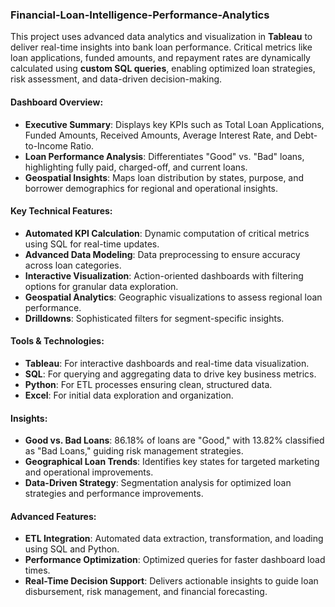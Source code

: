 ### Financial-Loan-Intelligence-Performance-Analytics

This project uses advanced data analytics and visualization in **Tableau** to deliver real-time insights into bank loan performance. Critical metrics like loan applications, funded amounts, and repayment rates are dynamically calculated using **custom SQL queries**, enabling optimized loan strategies, risk assessment, and data-driven decision-making.

#### Dashboard Overview:
- **Executive Summary**: Displays key KPIs such as Total Loan Applications, Funded Amounts, Received Amounts, Average Interest Rate, and Debt-to-Income Ratio.
- **Loan Performance Analysis**: Differentiates "Good" vs. "Bad" loans, highlighting fully paid, charged-off, and current loans.
- **Geospatial Insights**: Maps loan distribution by states, purpose, and borrower demographics for regional and operational insights.

#### Key Technical Features:
- **Automated KPI Calculation**: Dynamic computation of critical metrics using SQL for real-time updates.
- **Advanced Data Modeling**: Data preprocessing to ensure accuracy across loan categories.
- **Interactive Visualization**: Action-oriented dashboards with filtering options for granular data exploration.
- **Geospatial Analytics**: Geographic visualizations to assess regional loan performance.
- **Drilldowns**: Sophisticated filters for segment-specific insights.

#### Tools & Technologies:
- **Tableau**: For interactive dashboards and real-time data visualization.
- **SQL**: For querying and aggregating data to drive key business metrics.
- **Python**: For ETL processes ensuring clean, structured data.
- **Excel**: For initial data exploration and organization.

#### Insights:
- **Good vs. Bad Loans**: 86.18% of loans are "Good," with 13.82% classified as "Bad Loans," guiding risk management strategies.
- **Geographical Loan Trends**: Identifies key states for targeted marketing and operational improvements.
- **Data-Driven Strategy**: Segmentation analysis for optimized loan strategies and performance improvements.

#### Advanced Features:
- **ETL Integration**: Automated data extraction, transformation, and loading using SQL and Python.
- **Performance Optimization**: Optimized queries for faster dashboard load times.
- **Real-Time Decision Support**: Delivers actionable insights to guide loan disbursement, risk management, and financial forecasting.
